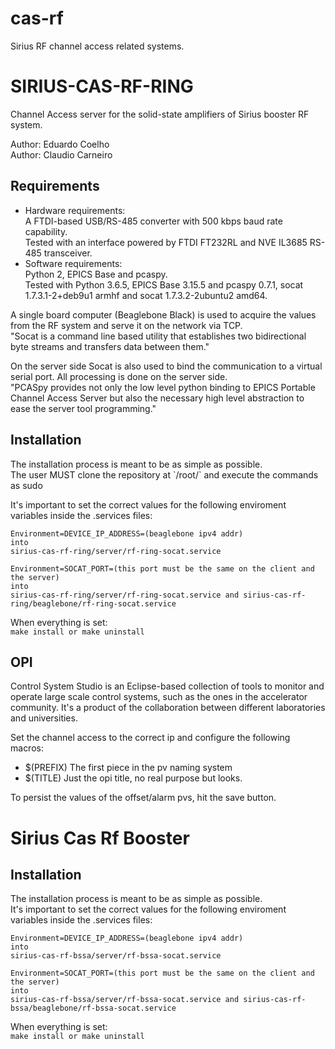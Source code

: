 # cas-rf
Sirius RF channel access related systems.

# SIRIUS-CAS-RF-RING

Channel Access server for the solid-state amplifiers of Sirius booster RF system.

Author: Eduardo Coelho<br>
Author: Claudio Carneiro

## Requirements
<ul>
    <li>
        Hardware requirements:<br>
        A FTDI-based USB/RS-485 converter with 500 kbps baud rate capability.<br>
        Tested with an interface powered by FTDI FT232RL and NVE IL3685 RS-485 transceiver.
    </li>
    <li>
        Software requirements:<br>
        Python 2, EPICS Base and pcaspy.<br>
        Tested with Python 3.6.5, EPICS Base 3.15.5 and pcaspy 0.7.1,  socat 1.7.3.1-2+deb9u1 armhf and socat 1.7.3.2-2ubuntu2 amd64.
    </li>
</ul>

<p>
A single board computer (Beaglebone Black) is used to acquire the values from the RF system and serve it on the network via TCP. <br>"Socat is a command line based utility that establishes two bidirectional byte streams and transfers data between them."
</p>

<p>
On the server side Socat is also used to bind the communication to a virtual serial port. All processing is done on the server side.
<br>"PCASpy provides not only the low level python binding to EPICS Portable Channel Access Server but also the necessary high level abstraction to ease the server tool programming."
</p>

## Installation
<p>
The installation process is meant to be as simple as possible.<br>
The user MUST clone the repository at `/root/` and execute the commands as sudo

It's important to set the correct values for the following enviroment variables inside the .services files:

`Environment=DEVICE_IP_ADDRESS=(beaglebone ipv4 addr)`<br>
`into`<br>`sirius-cas-rf-ring/server/rf-ring-socat.service`<br>
 
`Environment=SOCAT_PORT=(this port must be the same on the client and the server)`<br>
`into`<br>`sirius-cas-rf-ring/server/rf-ring-socat.service and sirius-cas-rf-ring/beaglebone/rf-ring-socat.service`<br>

When everything is set:<br>
`make install or make uninstall`
</p>

## OPI
<p>
Control System Studio is an Eclipse-based collection of tools to monitor and operate large scale control systems, such as the ones in the accelerator community. It's a product of the collaboration between different laboratories and universities.<br>

Set the channel access to the correct ip and configure the following macros:
<ul>
    <li>$(PREFIX) The first piece in the pv naming system</li>
    <li>$(TITLE) Just the opi title, no real purpose but looks.</li>
</ul>
</p>

To persist the values of the offset/alarm pvs, hit the save button.


# Sirius Cas Rf Booster

## Installation
<p>
The installation process is meant to be as simple as possible.<br>
It's important to set the correct values for the following enviroment variables inside the .services files:

`Environment=DEVICE_IP_ADDRESS=(beaglebone ipv4 addr)`<br>
`into`<br>`sirius-cas-rf-bssa/server/rf-bssa-socat.service`<br>
 
`Environment=SOCAT_PORT=(this port must be the same on the client and the server)`<br>
`into`<br>`sirius-cas-rf-bssa/server/rf-bssa-socat.service and sirius-cas-rf-bssa/beaglebone/rf-bssa-socat.service`<br>

When everything is set:<br>
`make install or make uninstall`
</p>
